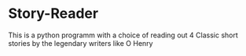 # Story-Reader
This is a python programm with a choice of reading out 4 Classic short stories by the legendary writers like O Henry 
